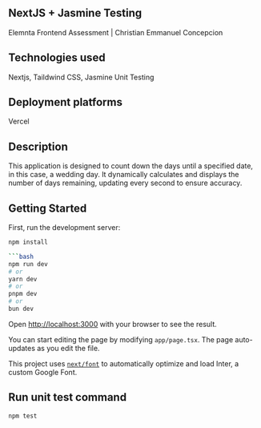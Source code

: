 ## NextJS + Jasmine Testing

Elemnta Frontend Assessment | Christian Emmanuel Concepcion

## Technologies used

Nextjs, Taildwind CSS, Jasmine Unit Testing

## Deployment platforms

Vercel

## Description

This application is designed to count down the days until a specified date, in this case, a wedding day. It dynamically calculates and displays the number of days remaining, updating every second to ensure accuracy.

## Getting Started

First, run the development server:

```bash
npm install

```bash
npm run dev
# or
yarn dev
# or
pnpm dev
# or
bun dev
```

Open [http://localhost:3000](http://localhost:3000) with your browser to see the result.

You can start editing the page by modifying `app/page.tsx`. The page auto-updates as you edit the file.

This project uses [`next/font`](https://nextjs.org/docs/basic-features/font-optimization) to automatically optimize and load Inter, a custom Google Font.

## Run unit test command

```bash
npm test

